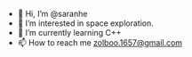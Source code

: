 - 👋 Hi, I’m @saranhe
- 👀 I’m interested in space exploration.
- 🌱 I’m currently learning C++
- 📫 How to reach me zolboo.1657@gmail.com

<!---
saranhe/saranhe is a ✨ special ✨ repository because its `README.md` (this file) appears on your GitHub profile.
You can click the Preview link to take a look at your changes.
--->
